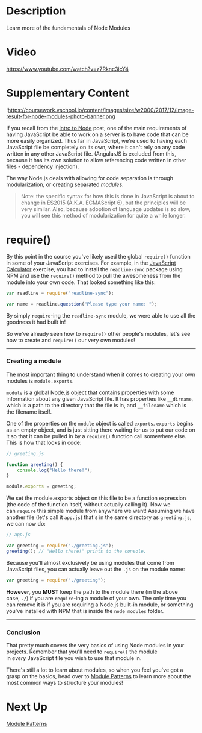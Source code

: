 
# Description

Learn more of the fundamentals of Node Modules

# Video

https://www.youtube.com/watch?v=z7Rknc3icY4

# Supplementary Content

!https://coursework.vschool.io/content/images/size/w2000/2017/12/Image-result-for-node-modules-photo-banner.png

If you recall from the [Intro to Node](https://coursework.vschool.io/intro-to-node/) post, one of the main requirements of having JavaScript be able to work on a server is to have code that can be more easily organized. Thus far in JavaScript, we're used to having each JavaScript file be completely on its own, where it can't rely on any code written in any other JavaScript file. (AngularJS is excluded from this, because it has its own solution to allow referencing code written in other files - dependency injection).

The way Node.js deals with allowing for code separation is through modularization, or creating separated *modules*.

> Note: the specific syntax for how this is done in JavaScript is about to change in ES2015 (A.K.A. ECMAScript 6), but the principles will be very similar. Also, because adoption of language updates is so slow, you will see this method of modularization for quite a while longer.
> 

# **require()**

By this point in the course you've likely used the global `require()` function in some of your JavaScript exercises. For example, in the [JavaScript Calculator](https://coursework.vschool.io/javascript-calculator/) exercise, you had to install the `readline-sync` package using NPM and use the `require()` method to pull the awesomeness from the module into your own code. That looked something like this:

```jsx
var readline = require("readline-sync");

var name = readline.question("Please type your name: ");

```

By simply `require`-ing the `readline-sync` module, we were able to use all the goodness it had built in!

So we've already seen how to `require()` other people's modules, let's see how to create and `require()` our very own modules!

---

### **Creating a module**

The most important thing to understand when it comes to creating your own modules is `module.exports`.

`module` is a global Node.js object that contains properties with some information about any given JavaScript file. It has properties like `__dirname`, which is a path to the directory that the file is in, and `__filename` which is the filename itself.

One of the properties on the `module` object is called `exports`. `exports` begins as an empty object, and is just sitting there waiting for us to put our code on it so that it can be pulled in by a `require()` function call somewhere else. This is how that looks in code:

```jsx
// greeting.js

function greeting() {
    console.log("Hello there!");
}

module.exports = greeting;

```

We set the module.exports object on this file to be a function expression (the code of the function itself, without actually calling it). Now we can `require` this simple module from anywhere we want! Assuming we have another file (let's call it `app.js`) that's in the same directory as `greeting.js`, we can now do:

```jsx
// app.js

var greeting = require("./greeting.js");
greeting(); // "Hello there!" prints to the console.

```

Because you'll almost exclusively be using modules that come from JavaScript files, you can actually leave out the `.js` on the module name:

```jsx
var greeting = require("./greeting");

```

**However**, you **MUST** keep the path to the module there (in the above case, `./`) if you are `require`-ing a module of your own. The only time you can remove it is if you are requiring a Node.js built-in module, or something you've installed with NPM that is inside the `node_modules` folder.

---

### **Conclusion**

That pretty much covers the very basics of using Node modules in your projects. Remember that you'll need to `require()` the module in *every* JavaScript file you wish to use that module in.

There's still a lot to learn about modules, so when you feel you've got a grasp on the basics, head over to [Module Patterns](https://coursework.vschool.io/node-module-patterns/) to learn more about the most common ways to structure your modules!

# Next Up

[Module Patterns](https://www.notion.so/Module-Patterns-d6934d1d927f49b9bb5ea02c7961d998?pvs=21)